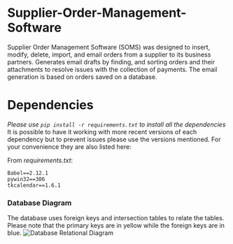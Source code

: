 # Supplier-Order-Management-Software
Supplier Order Management Software (SOMS) was designed to insert, modify, delete, import, and email orders from a supplier to its business partners. Generates email drafts by finding, and sorting orders and their attachments to resolve issues with the collection of payments. The email generation is based on orders saved on a database.

# Dependencies
*Please use `pip install -r requirements.txt` to install all the dependencies*  
It is possible to have it working with more recent versions of each dependency but to prevent issues please use the versions mentioned. For your convenience they are also listed here:  
  
From *requirements.txt*:
```
Babel==2.12.1
pywin32==306
tkcalendar==1.6.1
```

### Database Diagram
The database uses foreign keys and intersection tables to relate the tables. Please note that the primary keys are in yellow while the foreign keys are in blue.
![Database Relational Diagram](https://user-images.githubusercontent.com/11873738/232396864-d99b8a48-12c6-4991-ab57-0ae8f62d6bb6.png)
